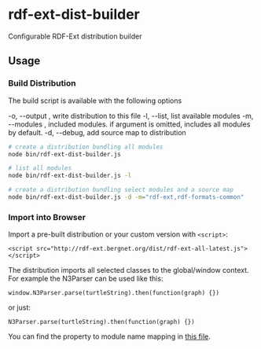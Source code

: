 # rdf-ext-dist-builder

Configurable RDF-Ext distribution builder

## Usage

### Build Distribution

The build script is available with the following options

-o, --output <file>,                        write distribution to this file
-l, --list,                                 list available modules
-m, --modules <comma-separated-modules>,    included modules.  if argument is omitted, includes all modules by default.
-d, --debug,                                add source map to distribution

```bash
# create a distribution bundling all modules
node bin/rdf-ext-dist-builder.js

# list all modules
node bin/rdf-ext-dist-builder.js -l

# create a distribution bundling select modules and a source map
node bin/rdf-ext-dist-builder.js -d -m="rdf-ext,rdf-formats-common"
```

### Import into Browser

Import a pre-built distribution or your custom version with `<script>`:

    <script src="http://rdf-ext.bergnet.org/dist/rdf-ext-all-latest.js"></script>

The distribution imports all selected classes to the global/window context.
For example the N3Parser can be used like this:

    window.N3Parser.parse(turtleString).then(function(graph) {})

or just:

    N3Parser.parse(turtleString).then(function(graph) {})

You can find the property to module name mapping in [this file](https://github.com/rdf-ext/rdf-ext-dist-builder/blob/master/modules.json).
